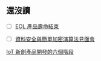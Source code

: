 ## 還沒讀
- [ ] [EOL 產品壽命結束](https://zh.m.wikipedia.org/zh-tw/%E7%94%A2%E5%93%81%E5%A3%BD%E5%91%BD%E7%B5%90%E6%9D%9F)
- [ ] [資料安全與簡單加密演算法見面會](https://ithelp.ithome.com.tw/users/20103434/ironman/1225?page=3)


[IoT 新創產品開發的六個階段](IoT%20新創產品開發的六個階段.md)